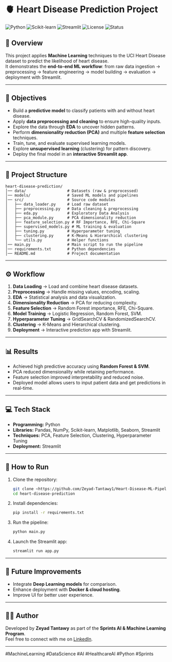 # 🫀 Heart Disease Prediction Project  

![Python](https://img.shields.io/badge/Python-3.8%2B-blue)
![Scikit-learn](https://img.shields.io/badge/Scikit--learn-ML-orange)
![Streamlit](https://img.shields.io/badge/Streamlit-App-red)
![License](https://img.shields.io/badge/License-MIT-green)
![Status](https://img.shields.io/badge/Status-Completed-success)

## 📌 Overview  
This project applies **Machine Learning** techniques to the UCI Heart Disease dataset to predict the likelihood of heart disease.  
It demonstrates the **end-to-end ML workflow**: from raw data ingestion → preprocessing → feature engineering → model building → evaluation → deployment with Streamlit.  

---

## 🎯 Objectives  
- Build a **predictive model** to classify patients with and without heart disease.  
- Apply **data preprocessing and cleaning** to ensure high-quality inputs.  
- Explore the data through **EDA** to uncover hidden patterns.  
- Perform **dimensionality reduction (PCA)** and multiple **feature selection** techniques.  
- Train, tune, and evaluate supervised learning models.  
- Explore **unsupervised learning** (clustering) for pattern discovery.  
- Deploy the final model in an **interactive Streamlit app**.  

---

## 📂 Project Structure  
```
heart-disease-prediction/
│── data/                  # Datasets (raw & preprocessed)
│── models/                # Saved ML models and pipelines
│── src/                   # Source code modules
│   ├── data_loader.py     # Load raw dataset
│   ├── preprocessing.py   # Data cleaning & preprocessing
│   ├── eda.py             # Exploratory Data Analysis
│   ├── pca_module.py      # PCA dimensionality reduction
│   ├── feature_selection.py # RF Importance, RFE, Chi-Square
│   ├── supervised_models.py # ML training & evaluation
│   ├── tuning.py          # Hyperparameter tuning
│   ├── clustering.py      # K-Means & Hierarchical clustering
│   └── utils.py           # Helper functions
│── main.py                # Main script to run the pipeline
│── requirements.txt       # Python dependencies
│── README.md              # Project documentation
```

---

## ⚙️ Workflow  
1. **Data Loading** → Load and combine heart disease datasets.  
2. **Preprocessing** → Handle missing values, encoding, scaling.  
3. **EDA** → Statistical analysis and data visualization.  
4. **Dimensionality Reduction** → PCA for reducing complexity.  
5. **Feature Selection** → Random Forest importance, RFE, Chi-Square.  
6. **Model Training** → Logistic Regression, Random Forest, SVM.  
7. **Hyperparameter Tuning** → GridSearchCV & RandomizedSearchCV.  
8. **Clustering** → K-Means and Hierarchical clustering.  
9. **Deployment** → Interactive prediction app with Streamlit.  

---

## 📊 Results  
- Achieved high predictive accuracy using **Random Forest & SVM**.  
- PCA reduced dimensionality while retaining performance.  
- Feature selection improved interpretability and reduced noise.  
- Deployed model allows users to input patient data and get predictions in real-time.  

---

## 💻 Tech Stack  
- **Programming:** Python  
- **Libraries:** Pandas, NumPy, Scikit-learn, Matplotlib, Seaborn, Streamlit  
- **Techniques:** PCA, Feature Selection, Clustering, Hyperparameter Tuning  
- **Deployment:** Streamlit  

---

## 🚀 How to Run  
1. Clone the repository:  
   ```bash
   git clone <https://github.com/Zeyad-Tantawy1/Heart-Disease-ML-Pipeline-Prediction-Clustering-Visualization.git>
   cd heart-disease-prediction
   ```

2. Install dependencies:  
   ```bash
   pip install -r requirements.txt
   ```

3. Run the pipeline:  
   ```bash
   python main.py
   ```

4. Launch the Streamlit app:  
   ```bash
   streamlit run app.py
   ```

---

## 📌 Future Improvements  
- Integrate **Deep Learning models** for comparison.  
- Enhance deployment with **Docker & cloud hosting**.  
- Improve UI for better user experience.  

---

## 👨‍💻 Author  
Developed by **Zeyad Tantawy** as part of the **Sprints AI & Machine Learning Program**.  
Feel free to connect with me on [LinkedIn](https://www.linkedin.com/in/zeyad-tantawy-6a5859314/).  

---

#MachineLearning #DataScience #AI #HealthcareAI #Python #Sprints  
